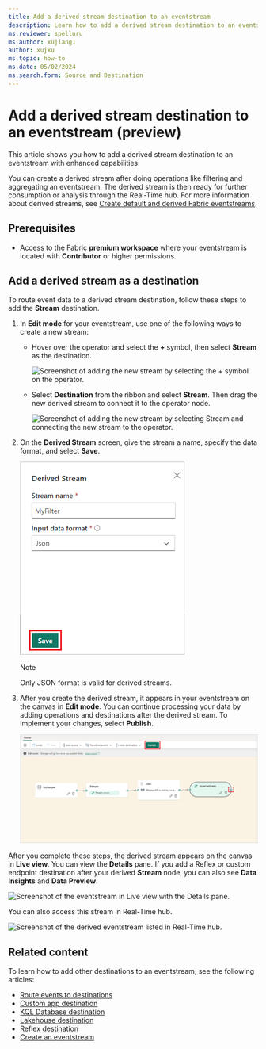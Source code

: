 ```yaml
---
title: Add a derived stream destination to an eventstream
description: Learn how to add a derived stream destination to an eventstream with enhanced capabilities.
ms.reviewer: spelluru
ms.author: xujiang1
author: xujxu
ms.topic: how-to
ms.date: 05/02/2024
ms.search.form: Source and Destination
---
```


# Add a derived stream destination to an eventstream (preview)

This article shows you how to add a derived stream destination to an eventstream with enhanced capabilities.

You can create a derived stream after doing operations like filtering and aggregating an eventstream. The derived stream is then ready for further consumption or analysis through the Real-Time hub. For more information about derived streams, see [Create default and derived Fabric eventstreams](create-default-derived-streams.md).

## Prerequisites

- Access to the Fabric **premium workspace** where your eventstream is located with **Contributor** or higher permissions.

## Add a derived stream as a destination

To route event data to a derived stream destination, follow these steps to add the **Stream** destination.

1. In **Edit mode** for your eventstream, use one of the following ways to create a new stream:

   - Hover over the operator and select the **+** symbol, then select **Stream** as the destination.

     ![Screenshot of adding the new stream by selecting the + symbol on the operator.](media/add-destination-derived-stream/.png)

   - Select **Destination** from the ribbon and select **Stream**. Then drag the new derived stream to connect it to the operator node.

     ![Screenshot of adding the new stream by selecting Stream and connecting the new stream to the operator.](media/add-destination-derived-stream/.png)

1. On the **Derived Stream** screen, give the stream a name, specify the data format, and select **Save**.

   ![Screenshot of the Derived Stream screen with Save highlighted.](media/add-destination-derived-stream/derived-stream.png)

   >[!NOTE]
   > Only JSON format is valid for derived streams.

1. After you create the derived stream, it appears in your eventstream on the canvas in **Edit mode**. You can continue processing your data by adding operations and destinations after the derived stream. To implement your changes, select **Publish**.

   ![Screenshot of the derived stream in Edit mode, with Publish highlighted.](media/add-destination-derived-stream/edit-mode.png)

After you complete these steps, the derived stream appears on the canvas in **Live view**. You can view the **Details** pane. If you add a Reflex or custom endpoint destination after your derived **Stream** node, you can also see **Data Insights** and **Data Preview**.

![Screenshot of the eventstream in Live view with the Details pane.](media/add-destination-derived-stream/.png)

You can also access this stream in Real-Time hub.

![Screenshot of the derived eventstream listed in Real-Time hub.](media/add-destination-derived-stream/.png)

## Related content 

To learn how to add other destinations to an eventstream, see the following articles: 

- [Route events to destinations ](add-manage-eventstream-destinations-enhanced.md)
- [Custom app destination](add-destination-custom-app-enhanced.md)
- [KQL Database destination](add-destination-kql-database-enhanced.md)
- [Lakehouse destination](add-destination-lakehouse-enhanced.md)
- [Reflex destination](add-destination-reflex-enhanced.md)
- [Create an eventstream](create-manage-an-eventstream.md)
